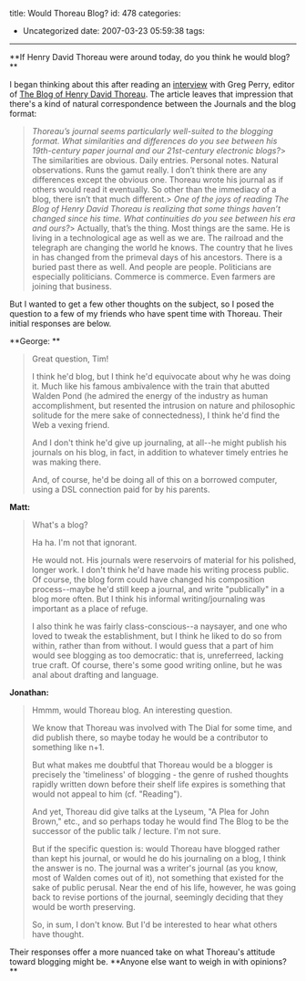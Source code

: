 title: Would Thoreau Blog?
id: 478
categories:
  - Uncategorized
date: 2007-03-23 05:59:38
tags:
---

**If Henry David Thoreau were around today, do you think he would blog? **

I began thinking about this after reading an [interview](http://www.tatteredcoat.com/archives/2005/02/11/interview-greg-perry/)  with Greg Perry, editor of [The Blog of Henry David Thoreau](http://blogthoreau.blogspot.com/ "Last updated: 03:50:56 [GMT] on Friday, March 25"). The article leaves that impression that there&#039;s a kind of natural correspondence between the Journals and the blog format: 
> _Thoreau’s journal seems particularly well-suited to the blogging format. What similarities and differences do you see between his 19th-century paper journal and our 21st-century electronic blogs?_> The similarities are obvious. Daily entries. Personal notes. Natural observations. Runs the gamut really. I don’t think there are any differences except the obvious one. Thoreau wrote his journal as if others would read it eventually. So other than the immediacy of a blog, there isn’t that much different.> _One of the joys of reading The Blog of Henry David Thoreau is realizing that some things haven’t changed since his time. What continuities do you see between his era and ours?_> Actually, that’s the thing. Most things are the same. He is living in a technological age as well as we are. The railroad and the telegraph are changing the world he knows. The country that he lives in has changed from the primeval days of his ancestors. There is a buried past there as well. And people are people. Politicians are especially politicians. Commerce is commerce. Even farmers are joining that business.

But I wanted to get a few other thoughts on the subject, so I posed the question to a few of my friends who have spent time with Thoreau. Their initial responses are below. 

**George: **
> Great question, Tim!
> 
> I think he&#039;d blog, but I think he&#039;d equivocate about why he was doing it.
> Much like his famous ambivalence with the train that abutted Walden Pond (he
> admired the energy of the industry as human accomplishment, but resented the
> intrusion on nature and philosophic solitude for the mere sake of
> connectedness), I think he&#039;d find the Web a vexing friend.
> 
> And I don&#039;t think he&#039;d give up journaling, at all--he might publish his
> journals on his blog, in fact, in addition to whatever timely entries he was
> making there.
> 
> And, of course, he&#039;d be doing all of this on a borrowed computer, using a
> DSL connection paid for by his parents.

**Matt:**
> What&#039;s a blog?
> 
> Ha ha. I&#039;m not that ignorant.
> 
> He would not. His journals were reservoirs of material for his polished, longer work. I don&#039;t think he&#039;d have made his writing process public. Of course, the blog form could have changed his composition process--maybe he&#039;d still keep a journal, and write &quot;publically&quot; in a blog more often. But I think his informal writing/journaling was important as a place of refuge. 
> 
> I also think he was fairly class-conscious--a naysayer, and one who loved to tweak the establishment, but I think he liked to do so from within, rather than from without. I would guess that a part of him would see blogging as too democratic: that is, unreferreed, lacking true craft. Of course, there&#039;s some good writing online, but he was anal about drafting and language.

**Jonathan:**
> Hmmm, would Thoreau blog. An interesting question.
> 
> We know that Thoreau was involved with The Dial for some time, and did publish there, so maybe today he would be a contributor to something like n+1.
> 
> But what makes me doubtful that Thoreau would be a blogger is precisely the &#039;timeliness&#039; of blogging - the genre of rushed thoughts rapidly written down before their shelf life expires is something that would not appeal to him (cf. &quot;Reading&quot;).
> 
> And yet, Thoreau did give talks at the Lyseum, &quot;A Plea for John Brown,&quot; etc., and so perhaps today he would find The Blog to be the successor of the public talk / lecture. I&#039;m not sure.
> 
> But if the specific question is: would Thoreau have blogged rather than kept his journal, or would he do his journaling on a blog, I think the answer is no. The journal was a writer&#039;s journal (as you know, most of Walden comes out of it), not something that existed for the sake of public perusal. Near the end of his life, however, he was going back to revise portions of the journal, seemingly deciding that they would be worth preserving.
> 
> So, in sum, I don&#039;t know. But I&#039;d be interested to hear what others have thought.

Their responses offer a more nuanced take on what Thoreau&#039;s attitude toward blogging might be. 
**Anyone else want to weigh in with opinions? **
 